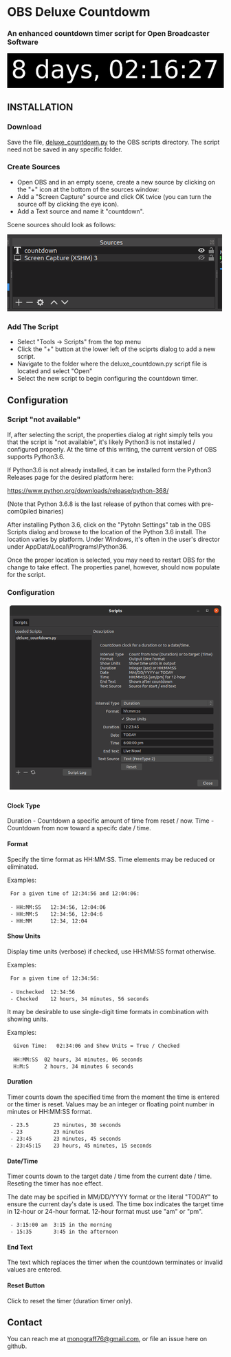 # OBS Deluxe Countdowm
### An enhanced countdown timer script for Open Broadcaster Software
![](images/countdown_banner.png)
## INSTALLATION

### Download

Save the file, [deluxe_countdown.py](https://github.com/joelgraff/obs-deluxe-countdown/blob/master/deluxe_countdown.py) to the OBS scripts directory. The script need not be saved in any specific folder.

### Create Sources

- Open OBS and in an empty scene, create a new source by clicking on the "+" icon at the bottom of the sources window:
- Add a "Screen Capture" source and click OK twice (you can turn the source off by clicking the eye icon).
- Add a Text source and name it "countdown".


Scene sources should look as follows:

![](images/obs_countdown_sources.png)

### Add The Script

- Select "Tools -> Scripts" from the top menu
- Click the "+" button at the lower left of the sciprts dialog to add a new script.
- Navigate to the folder where the deluxe_countdown.py script file is located and select "Open"
- Select the new script to begin configuring the countdown timer.

## Configuration

### Script "not available"

If, after selecting the script, the properties dialog at right simply tells you that the script is "not available", it's likely Python3 is not installed / configured properly.  At the time of this writing, the current version of OBS supports Python3.6.

If Python3.6 is not already installed, it can be installed form the Python3 Releases page for the desired platform here:

https://www.python.org/downloads/release/python-368/

(Note that Python 3.6.8 is the last release of python that comes with pre-com0piled binaries)

After installing Python 3.6, click on the "Pytohn Settings" tab in the OBS Scripts dialog and browse to the location of the Python 3.6 install.  The location varies by platform.  Under Windows, it's often in the user's director under AppData\Local\Programs\Python36.

Once the proper location is selected, you may need to restart OBS for the change to take effect.  The properties panel, however, should now populate for the script.

### Configuration

![](images/obs_scripts_configure.png)


#### Clock Type
  Duration - Countdown a specific amount of time from reset / now.
  Time - Countdown from now toward a specifc date / time.

#### Format
  Specify the time format as HH:MM:SS.  Time elements may be reduced or eliminated.

  Examples:

```
 For a given time of 12:34:56 and 12:04:06:

 - HH:MM:SS   12:34:56, 12:04:06
 - HH:MM:S    12:34:56, 12:04:6
 - HH:MM      12:34, 12:04
```

#### Show Units
  Display time units (verbose) if checked, use HH:MM:SS format otherwise.

  Examples:

```
 For a given time of 12:34:56:

 - Unchecked  12:34:56
 - Checked    12 hours, 34 minutes, 56 seconds
```

  It may be desirable to use single-digit time formats in combination with
  showing units.

  Examples:

```
  Given Time:   02:34:06 and Show Units = True / Checked

  HH:MM:SS  02 hours, 34 minutes, 06 seconds
  H:M:S     2 hours, 34 minutes 6 seconds
```

#### Duration
  Timer counts down the specified time from the moment the time is entered or the timer is reset.
  Values may be an integer or floating point number in minutes or HH:MM:SS format.
```
 - 23.5        23 minutes, 30 seconds
 - 23          23 minutes
 - 23:45       23 minutes, 45 seconds
 - 23:45:15    23 hours, 45 minutes, 15 seconds
```

#### Date/Time
  Timer counts down to the target date / time from the current date / time.  Reseting the timer has noe effect.

  The date may be spcified in MM/DD/YYYY format or the literal "TODAY" to ensure the current day's date is used.
  The time box indicates the target time in 12-hour or 24-hour format.  12-hour format must use "am" or "pm".
```
 - 3:15:00 am  3:15 in the morning
 - 15:35       3:45 in the afternoon
```

#### End Text
  The text which replaces the timer when the countdown terminates or invalid values are entered.


#### Reset Button
  Click to reset the timer (duration timer only).


## Contact

You can reach me at monograff76@gmail.com, or file an issue here on github.
